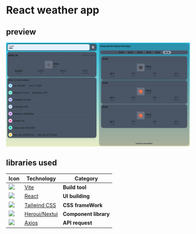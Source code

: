 # React weather app
## preview
![Image](./images/image.png) 

## libraries used

| Icon | Technology | Category |
|------|------------|----------|
| <img src="https://vite.dev/logo.svg" width=32 /> | [Vite](https://vite.dev/) | **Build tool** |
| <img src="https://react.dev/favicon-32x32.png" width=32 /> | [React](https://react.dev/) | **UI building** |
| <img src="https://tailwindcss.com/favicons/favicon-32x32.png?v=4" width=32 /> | [Tailwind CSS](https://tailwindcss.com/) | **CSS frameWork** |
| <img src="https://www.heroui.com/favicon.ico" width=32 /> | [Heroui/Nextui](https://www.heroui.com) | **Component library** |
| <img src="https://axios-http.com/assets/favicon.ico" width=32 /> | [Axios](https://axios-http.com/) | **API request** |

